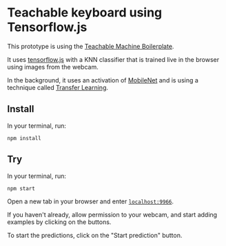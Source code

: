 # Teachable keyboard using Tensorflow.js

This prototype is using the [Teachable Machine Boilerplate](https://github.com/googlecreativelab/teachable-machine-boilerplate).

It uses [tensorflow.js](https://github.com/tensorflow/tfjs-models) with a KNN classifier that is trained live in the browser using images from the webcam.

In the background, it uses an activation of [MobileNet](https://github.com/tensorflow/tfjs-examples/tree/master/mobilenet) and is using a technique called [Transfer Learning](https://en.wikipedia.org/wiki/Transfer_learning).


## Install

In your terminal, run:

```
npm install
```

## Try

In your terminal, run:

```
npm start
```

Open a new tab in your browser and enter [`localhost:9966`](http://localhost:9966).

If you haven't already, allow permission to your webcam, and start adding examples by clicking on the buttons.

To start the predictions, click on the "Start prediction" button.
